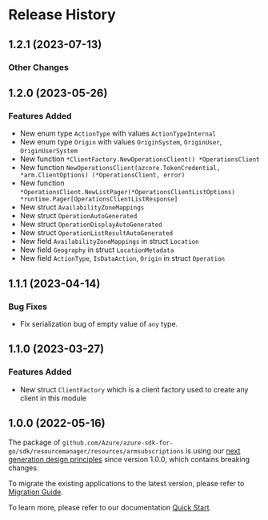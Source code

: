 # Release History

## 1.2.1 (2023-07-13)
### Other Changes


## 1.2.0 (2023-05-26)
### Features Added

- New enum type `ActionType` with values `ActionTypeInternal`
- New enum type `Origin` with values `OriginSystem`, `OriginUser`, `OriginUserSystem`
- New function `*ClientFactory.NewOperationsClient() *OperationsClient`
- New function `NewOperationsClient(azcore.TokenCredential, *arm.ClientOptions) (*OperationsClient, error)`
- New function `*OperationsClient.NewListPager(*OperationsClientListOptions) *runtime.Pager[OperationsClientListResponse]`
- New struct `AvailabilityZoneMappings`
- New struct `OperationAutoGenerated`
- New struct `OperationDisplayAutoGenerated`
- New struct `OperationListResultAutoGenerated`
- New field `AvailabilityZoneMappings` in struct `Location`
- New field `Geography` in struct `LocationMetadata`
- New field `ActionType`, `IsDataAction`, `Origin` in struct `Operation`


## 1.1.1 (2023-04-14)
### Bug Fixes

- Fix serialization bug of empty value of `any` type.


## 1.1.0 (2023-03-27)
### Features Added

- New struct `ClientFactory` which is a client factory used to create any client in this module


## 1.0.0 (2022-05-16)

The package of `github.com/Azure/azure-sdk-for-go/sdk/resourcemanager/resources/armsubscriptions` is using our [next generation design principles](https://azure.github.io/azure-sdk/general_introduction.html) since version 1.0.0, which contains breaking changes.

To migrate the existing applications to the latest version, please refer to [Migration Guide](https://aka.ms/azsdk/go/mgmt/migration).

To learn more, please refer to our documentation [Quick Start](https://aka.ms/azsdk/go/mgmt).

